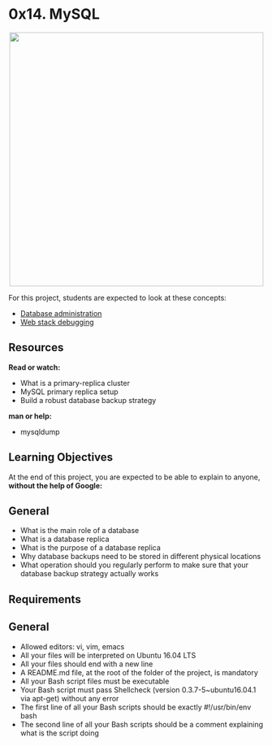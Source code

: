 # 0x14. MySQL
<p align="center"><img src="https://s3.amazonaws.com/intranet-projects-files/holbertonschool-sysadmin_devops/280/KkrkDHT.png" width="500px>"</p>

For this project, students are expected to look at these concepts:
- [Database administration](https://intranet.hbtn.io/concepts/49)
- [Web stack debugging](https://intranet.hbtn.io/concepts/68)

## Resources
**Read or watch:**

- What is a primary-replica cluster
- MySQL primary replica setup
- Build a robust database backup strategy

**man or help:**
- mysqldump

## Learning Objectives
At the end of this project, you are expected to be able to explain to anyone, **without the help of Google:**

## General
- What is the main role of a database
- What is a database replica
- What is the purpose of a database replica
- Why database backups need to be stored in different physical locations
- What operation should you regularly perform to make sure that your database backup strategy actually works

## Requirements
## General
- Allowed editors: vi, vim, emacs
- All your files will be interpreted on Ubuntu 16.04 LTS
- All your files should end with a new line
- A README.md file, at the root of the folder of the project, is mandatory
- All your Bash script files must be executable
- Your Bash script must pass Shellcheck (version 0.3.7-5~ubuntu16.04.1 via apt-get) without any error
- The first line of all your Bash scripts should be exactly #!/usr/bin/env bash
- The second line of all your Bash scripts should be a comment explaining what is the script doing
